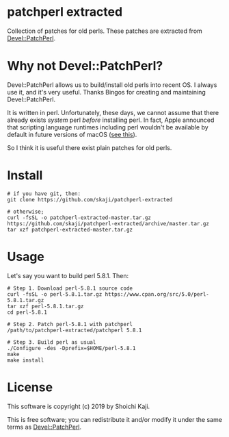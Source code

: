 # patchperl extracted

Collection of patches for old perls.
These patches are extracted from [Devel::PatchPerl](https://metacpan.org/pod/Devel::PatchPerl).

# Why not Devel::PatchPerl?

Devel::PatchPerl allows us to build/install old perls into recent OS.
I always use it, and it's very useful. Thanks Bingos for creating and maintaining Devel::PatchPerl.

It is written in perl. Unfortunately, these days, we cannot assume that there already exists *system* perl *before* installing perl.
In fact, Apple announced that scripting language runtimes including perl wouldn't be available by default in future versions of macOS
([see this](https://developer.apple.com/documentation/xcode_release_notes/xcode_11_release_notes)).

So I think it is useful there exist plain patches for old perls.

# Install

```
# if you have git, then:
git clone https://github.com/skaji/patchperl-extracted

# otherwise;
curl -fsSL -o patchperl-extracted-master.tar.gz https://github.com/skaji/patchperl-extracted/archive/master.tar.gz
tar xzf patchperl-extracted-master.tar.gz
```

# Usage

Let's say you want to build perl 5.8.1. Then:

```
# Step 1. Download perl-5.8.1 source code
curl -fsSL -o perl-5.8.1.tar.gz https://www.cpan.org/src/5.0/perl-5.8.1.tar.gz
tar xzf perl-5.8.1.tar.gz
cd perl-5.8.1

# Step 2. Patch perl-5.8.1 with patchperl
/path/to/patchperl-extracted/patchperl 5.8.1

# Step 3. Build perl as usual
./Configure -des -Dprefix=$HOME/perl-5.8.1
make
make install
```

# License

This software is copyright (c) 2019 by Shoichi Kaji.

This is free software;
you can redistribute it and/or modify it under the same terms
as [Devel::PatchPerl](https://metacpan.org/pod/Devel::PatchPerl).
